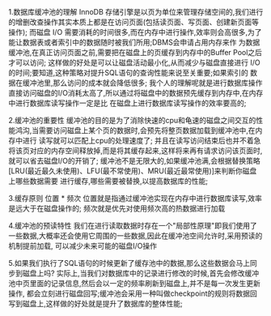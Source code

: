 1.数据库缓冲池的理解
    InnoDB 存储引擎是以页为单位来管理存储空间的,我们进行的增删改查操作其实本质上都是在访问页面(包括读页面、写页面、创建新页面等操作);
  而磁盘 I/O 需要消耗的时间很多,而在内存中进行操作,效率则会高很多,为了能让数据表或者索引中的数据随时被我们所用;DBMS会申请占用内存来作
  为数据缓冲池,在真正访问页面之前,需要把在磁盘上的页缓存到内存中的Buffer Pool之后才可以访问;
    这样做的好处是可以让磁盘活动最小化,从而减少与磁盘直接进行 I/O 的时间;要知道,这种策略对提升SQL语句的查询性能来说至关重要;如果索引的
  数据在缓冲池里,那么访问的成本就会降低很多;
    我个人的理解呢就是进行数据库操作直接访问磁盘的I/O消耗太高了,所以通过将磁盘中的数据预先缓存到内存中,在内存中进行数据库读写操作一定是比
  在磁盘上进行数据库读写操作的效率要高的;

2.缓冲池的重要性
    缓冲池的目的是为了消除快速的cpu和龟速的磁盘之间交互的性能鸿沟,当需要访问磁盘上某个页的数据时,会预先将整页数据加载到缓冲池中,在内存中进行
  读写就可以匹配上cpu的处理速度了;
    并且在读写访问结束后也并不着急将该页对应的内存空间释放掉,而是将其缓存起来,这样将来再有请求访问该页面时,就可以省去磁盘I/O的开销了; 
  缓冲池不是无限大的,如果缓冲池满,会根据替换策略[LRU(最近最久未使用)、LFU(最不常使用)、MRU(最近最常使用)]来判断你磁盘上哪些数据需要
  进行缓存,哪些需要被替换,以提高数据库的性能;

3.缓存原则
    位置 * 频次
    位置就是指通过缓冲池实现在内存中进行数据库读写,效率是远大于在磁盘操作的;
    频次就是优先对使用频次高的热数据进行加载

4.缓冲池的预读特性
    我们在进行读取数据时存在一个"局部性原理"即我们使用了一些数据,大概率还会使用它周围的一些数据,因此在缓冲池空间允许时,采用预读的机制提前加载,
  可以减少未来可能的磁盘I/O操作

5.如果我们执行了SQL语句的时候更新了缓存池中的数据,那么这些数据会马上同步到磁盘上吗?
    实际上,当我们对数据库中的记录进行修改的时候,首先会修改缓冲池中页里面的记录信息,然后会以一定的频率刷新到磁盘上,并不是每一次发生更新操作,
  都会立刻进行磁盘回写;缓冲池会采用一种叫做checkpoint的规则将数据回写到磁盘上,这样做的好处就是提升了数据库的整体性能;
